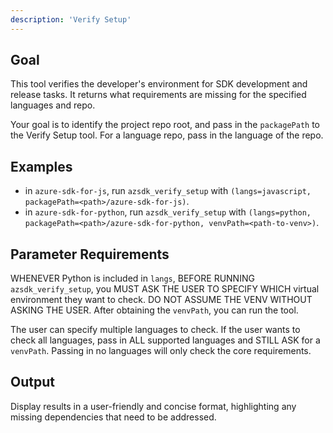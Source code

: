 ```yaml
---
description: 'Verify Setup'
---
```


## Goal
This tool verifies the developer's environment for SDK development and release tasks. It returns what requirements are missing for the specified languages and repo.

Your goal is to identify the project repo root, and pass in the `packagePath` to the Verify Setup tool. For a language repo, pass in the language of the repo.

## Examples
- in `azure-sdk-for-js`, run `azsdk_verify_setup` with `(langs=javascript, packagePath=<path>/azure-sdk-for-js)`.
- in `azure-sdk-for-python`, run `azsdk_verify_setup` with `(langs=python, packagePath=<path>/azure-sdk-for-python, venvPath=<path-to-venv>)`.

## Parameter Requirements
WHENEVER Python is included in `langs`, BEFORE RUNNING `azsdk_verify_setup`, you MUST ASK THE USER TO SPECIFY WHICH virtual environment they want to check. DO NOT ASSUME THE VENV WITHOUT ASKING THE USER. After obtaining the `venvPath`, you can run the tool.

The user can specify multiple languages to check. If the user wants to check all languages, pass in ALL supported languages and STILL ASK for a `venvPath`. Passing in no languages will only check the core requirements.

## Output
Display results in a user-friendly and concise format, highlighting any missing dependencies that need to be addressed.
